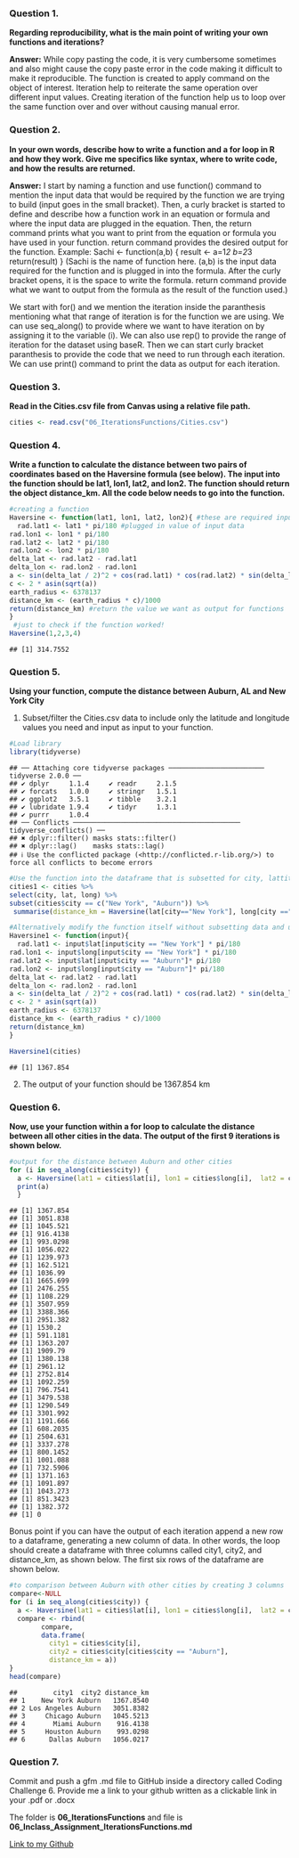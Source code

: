 ### Question 1.

**Regarding reproducibility, what is the main point of writing your own
functions and iterations?**

**Answer:** While copy pasting the code, it is very cumbersome sometimes
and also might cause the copy paste error in the code making it
difficult to make it reproducible. The function is created to apply
command on the object of interest. Iteration help to reiterate the same
operation over different input values. Creating iteration of the
function help us to loop over the same function over and over without
causing manual error.

### Question 2.

**In your own words, describe how to write a function and a for loop in
R and how they work. Give me specifics like syntax, where to write code,
and how the results are returned.**

**Answer:** I start by naming a function and use function() command to
mention the input data that would be required by the function we are
trying to build (input goes in the small bracket). Then, a curly bracket
is started to define and describe how a function work in an equation or
formula and where the input data are plugged in the equation. Then, the
return command prints what you want to print from the equation or
formula you have used in your function. return command provides the
desired output for the function. Example: Sachi \<- function(a,b) {
result \<- a=1*2 b=2*3 return(result) } (Sachi is the name of function
here. (a,b) is the input data required for the function and is plugged
in into the formula. After the curly bracket opens, it is the space to
write the formula. return command provide what we want to output from
the formula as the result of the function used.)

We start with for() and we mention the iteration inside the paranthesis
mentioning what that range of iteration is for the function we are
using. We can use seq_along() to provide where we want to have iteration
on by assigning it to the variable (i). We can also use rep() to provide
the range of iteration for the dataset using baseR. Then we can start
curly bracket paranthesis to provide the code that we need to run
through each iteration. We can use print() command to print the data as
output for each iteration.

### Question 3.

**Read in the Cities.csv file from Canvas using a relative file path.**

``` r
cities <- read.csv("06_IterationsFunctions/Cities.csv")
```

### Question 4.

**Write a function to calculate the distance between two pairs of
coordinates based on the Haversine formula (see below). The input into
the function should be lat1, lon1, lat2, and lon2. The function should
return the object distance_km. All the code below needs to go into the
function.**

``` r
#creating a function
Haversine <- function(lat1, lon1, lat2, lon2){ #these are required input when the function is made and ready to state
  rad.lat1 <- lat1 * pi/180 #plugged in value of input data
rad.lon1 <- lon1 * pi/180
rad.lat2 <- lat2 * pi/180
rad.lon2 <- lon2 * pi/180
delta_lat <- rad.lat2 - rad.lat1
delta_lon <- rad.lon2 - rad.lon1
a <- sin(delta_lat / 2)^2 + cos(rad.lat1) * cos(rad.lat2) * sin(delta_lon / 2)^2
c <- 2 * asin(sqrt(a))
earth_radius <- 6378137
distance_km <- (earth_radius * c)/1000
return(distance_km) #return the value we want as output for functions
}
 #just to check if the function worked!
Haversine(1,2,3,4)
```

    ## [1] 314.7552

### Question 5.

**Using your function, compute the distance between Auburn, AL and New
York City**

1.  Subset/filter the Cities.csv data to include only the latitude and
    longitude values you need and input as input to your function.

``` r
#Load library
library(tidyverse)
```

    ## ── Attaching core tidyverse packages ──────────────────────── tidyverse 2.0.0 ──
    ## ✔ dplyr     1.1.4     ✔ readr     2.1.5
    ## ✔ forcats   1.0.0     ✔ stringr   1.5.1
    ## ✔ ggplot2   3.5.1     ✔ tibble    3.2.1
    ## ✔ lubridate 1.9.4     ✔ tidyr     1.3.1
    ## ✔ purrr     1.0.4     
    ## ── Conflicts ────────────────────────────────────────── tidyverse_conflicts() ──
    ## ✖ dplyr::filter() masks stats::filter()
    ## ✖ dplyr::lag()    masks stats::lag()
    ## ℹ Use the conflicted package (<http://conflicted.r-lib.org/>) to force all conflicts to become errors

``` r
#Use the function into the dataframe that is subsetted for city, lattitude and longitude
cities1 <- cities %>% 
select(city, lat, long) %>% 
subset(cities$city == c("New York", "Auburn")) %>%
 summarise(distance_km = Haversine(lat[city=="New York"], long[city =="New York"], lat[city =="Auburn"], long[city == "Auburn"]))

#Alternatively modify the function itself without subsetting data and use it in the dataframe
Haversine1 <- function(input){
  rad.lat1 <- input$lat[input$city == "New York"] * pi/180
rad.lon1 <- input$long[input$city == "New York"] * pi/180
rad.lat2 <- input$lat[input$city == "Auburn"]* pi/180
rad.lon2 <- input$long[input$city == "Auburn"]* pi/180
delta_lat <- rad.lat2 - rad.lat1
delta_lon <- rad.lon2 - rad.lon1
a <- sin(delta_lat / 2)^2 + cos(rad.lat1) * cos(rad.lat2) * sin(delta_lon / 2)^2
c <- 2 * asin(sqrt(a))
earth_radius <- 6378137
distance_km <- (earth_radius * c)/1000
return(distance_km)
}

Haversine1(cities)
```

    ## [1] 1367.854

2.  The output of your function should be 1367.854 km

### Question 6.

**Now, use your function within a for loop to calculate the distance
between all other cities in the data. The output of the first 9
iterations is shown below.**

``` r
#output for the distance between Auburn and other cities
for (i in seq_along(cities$city)) {
  a <- Haversine(lat1 = cities$lat[i], lon1 = cities$long[i],  lat2 = cities$lat[cities$city == "Auburn"], lon2 = cities$long[cities$city == "Auburn"])
  print(a)
  }
```

    ## [1] 1367.854
    ## [1] 3051.838
    ## [1] 1045.521
    ## [1] 916.4138
    ## [1] 993.0298
    ## [1] 1056.022
    ## [1] 1239.973
    ## [1] 162.5121
    ## [1] 1036.99
    ## [1] 1665.699
    ## [1] 2476.255
    ## [1] 1108.229
    ## [1] 3507.959
    ## [1] 3388.366
    ## [1] 2951.382
    ## [1] 1530.2
    ## [1] 591.1181
    ## [1] 1363.207
    ## [1] 1909.79
    ## [1] 1380.138
    ## [1] 2961.12
    ## [1] 2752.814
    ## [1] 1092.259
    ## [1] 796.7541
    ## [1] 3479.538
    ## [1] 1290.549
    ## [1] 3301.992
    ## [1] 1191.666
    ## [1] 608.2035
    ## [1] 2504.631
    ## [1] 3337.278
    ## [1] 800.1452
    ## [1] 1001.088
    ## [1] 732.5906
    ## [1] 1371.163
    ## [1] 1091.897
    ## [1] 1043.273
    ## [1] 851.3423
    ## [1] 1382.372
    ## [1] 0

Bonus point if you can have the output of each iteration append a new
row to a dataframe, generating a new column of data. In other words, the
loop should create a dataframe with three columns called city1, city2,
and distance_km, as shown below. The first six rows of the dataframe are
shown below.

``` r
#to comparison between Auburn with other cities by creating 3 columns        
compare<-NULL
for (i in seq_along(cities$city)) {
  a <- Haversine(lat1 = cities$lat[i], lon1 = cities$long[i],  lat2 = cities$lat[cities$city == "Auburn"], lon2 = cities$long[cities$city == "Auburn"])
  compare <- rbind(
        compare,
        data.frame(
          city1 = cities$city[i],
          city2 = cities$city[cities$city == "Auburn"],
          distance_km = a))
}
head(compare)
```

    ##         city1  city2 distance_km
    ## 1    New York Auburn   1367.8540
    ## 2 Los Angeles Auburn   3051.8382
    ## 3     Chicago Auburn   1045.5213
    ## 4       Miami Auburn    916.4138
    ## 5     Houston Auburn    993.0298
    ## 6      Dallas Auburn   1056.0217

### Question 7.

Commit and push a gfm .md file to GitHub inside a directory called
Coding Challenge 6. Provide me a link to your github written as a
clickable link in your .pdf or .docx

The folder is **06_IterationsFunctions** and file is
**06_Inclass_Assignment_IterationsFunctions.md**

[Link to my
Github](https://github.com/SachidaPokhrel/Class_Reproducibility/tree/main)
